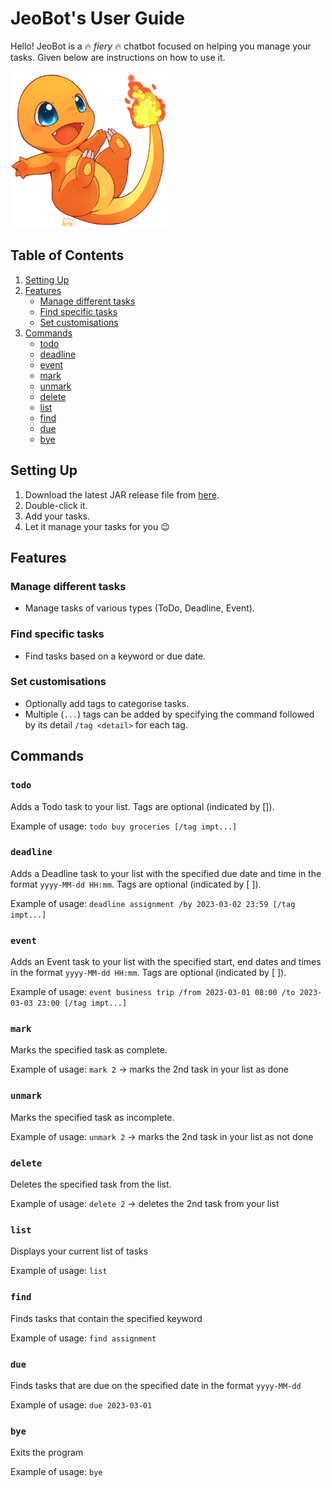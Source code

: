 # JeoBot's User Guide
Hello! JeoBot is a 🔥 _fiery_ 🔥 chatbot focused on helping you manage your tasks. Given below are instructions on how to use it.

<img src="https://raw.githubusercontent.com/Jun-How/ip/master/src/main/resources/images/DaJeo.png" width="250" height="250">

## Table of Contents
1. [Setting Up](#setting-up)
2. [Features](#features)
   - [Manage different tasks](#manage-different-tasks)
   - [Find specific tasks](#find-specific-tasks)
   - [Set customisations](#set-customisations)
3. [Commands](#commands)
   - [todo](#todo)
   - [deadline](#deadline)
   - [event](#event)
   - [mark](#mark)
   - [unmark](#unmark)
   - [delete](#delete)
   - [list](#list)
   - [find](#find)
   - [due](#due)
   - [bye](#bye)

## Setting Up
1. Download the latest JAR release file from [here](https://github.com/Jun-How/ip/releases).
2. Double-click it.
3. Add your tasks.
4. Let it manage your tasks for you 😉

## Features
### Manage different tasks
- Manage tasks of various types (ToDo, Deadline, Event).

### Find specific tasks
- Find tasks based on a keyword or due date.

### Set customisations
- Optionally add tags to categorise tasks.
- Multiple (`...`) tags can be added by specifying the command followed by its detail `/tag <detail>` for each tag.


## Commands
### `todo`
Adds a Todo task to your list. Tags are optional (indicated by []).

Example of usage:
`todo buy groceries [/tag impt...]`

### `deadline`
Adds a Deadline task to your list with the specified due date and time in the format `yyyy-MM-dd HH:mm`. Tags are optional (indicated by [ ]).

Example of usage:
`deadline assignment /by 2023-03-02 23:59 [/tag impt...]`

### `event`
Adds an Event task to your list with the specified start, end dates and times in the format `yyyy-MM-dd HH:mm`. Tags are optional (indicated by [ ]).

Example of usage:
`event business trip /from 2023-03-01 08:00 /to 2023-03-03 23:00 [/tag impt...]`

### `mark`
Marks the specified task as complete.

Example of usage:
`mark 2` -> marks the 2nd task in your list as done

### `unmark`
Marks the specified task as incomplete.

Example of usage:
`unmark 2` -> marks the 2nd task in your list as not done

### `delete`
Deletes the specified task from the list.

Example of usage:
`delete 2` -> deletes the 2nd task from your list


### `list`
Displays your current list of tasks

Example of usage:
`list`

### `find`
Finds tasks that contain the specified keyword

Example of usage:
`find assignment`

### `due`
Finds tasks that are due on the specified date in the format `yyyy-MM-dd`

Example of usage:
`due 2023-03-01`

### `bye`
Exits the program

Example of usage:
`bye`
